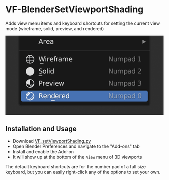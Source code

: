 # VF-BlenderSetViewportShading
Adds view menu items and keyboard shortcuts for setting the current view mode (wireframe, solid, preview, and rendered)

![screenshot of the Blender 3D view interface with the add-on installed, showing two dimensions entered](images/screenshot.png)

## Installation and Usage
- Download [VF_setViewportShading.py](https://raw.githubusercontent.com/jeinselenVF/VF-BlenderSetViewportShading/main/VF_setViewportShading.py)
- Open Blender Preferences and navigate to the "Add-ons" tab
- Install and enable the Add-on
- It will show up at the bottom of the `View` menu of 3D viewports

The default keyboard shortcuts are for the number pad of a full size keyboard, but you can easily right-click any of the options to set your own.